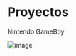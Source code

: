 # Proyectos
Nintendo GameBoy

![image](https://github.com/sergi-espin/Proyectos/assets/132584932/0660f75e-b0fc-406f-805d-62c75a4e6b1a)
